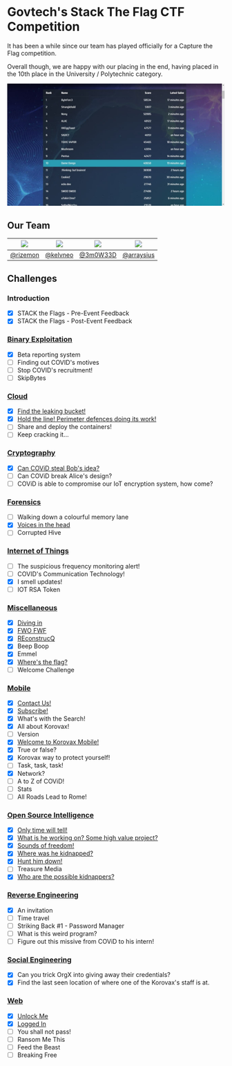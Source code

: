 # Govtech's Stack The Flag CTF Competition

It has been a while since our team has played officially for a Capture the Flag competition.

Overall though, we are happy with our placing in the end, having placed in the 10th place in the University / Polytechnic category.

![Scoreboard](images/scoreboard.jpg)

## Our Team

| [<img src="https://avatars2.githubusercontent.com/u/26685970?s=460&v=4=100x" width="200"/>](https://github.com/rizemon) | [<img src="https://avatars2.githubusercontent.com/u/2332196?s=460&v=4" width="200"/>](https://github.com/kelvneo) | [<img src="https://avatars2.githubusercontent.com/u/26686523?s=460&v=4" width="200"/>](https://github.com/3m0W33D) | [<img src="https://avatars0.githubusercontent.com/u/16810847?s=100&v=4" width="200"/>](https://github.com/arraysius)  |
| :-: | :-: | :-: | :-: |
| [@rizemon](https://github.com/rizemon) | [@kelvneo](https://github.com/kelvneo) | [@3m0W33D](https://github.com/3m0W33D) | [@arraysius](https://github.com/arraysius) |

## Challenges

### Introduction
- [x] STACK the Flags - Pre-Event Feedback
- [x] STACK the Flags - Post-Event Feedback

### [Binary Exploitation](be/)
- [x] Beta reporting system
- [ ] Finding out COVID's motives
- [ ] Stop COVID's recruitment!
- [ ] SkipBytes

### [Cloud](cloud/)
- [x] [Find the leaking bucket!](cloud/Find%20the%20leaking%20bucket!/)
- [x] [Hold the line! Perimeter defences doing its work!](cloud/Hold%20the%20line!%20Perimeter%20defences%20doing%20it's%20work!)
- [ ] Share and deploy the containers!
- [ ] Keep cracking it...

### [Cryptography](crypto/)
- [x] [Can COViD steal Bob's idea?](crypto/Can%20COViD%20steal%20Bob's%20idea/)
- [ ] Can COViD break Alice's design?
- [ ] COViD is able to compromise our IoT encryption system, how come?

### [Forensics](forensics/)
- [ ] Walking down a colourful memory lane
- [x] [Voices in the head](forensics/Voices%20in%20the%20head/)
- [ ] Corrupted Hive

### [Internet of Things](iot/)
- [ ] The suspicious frequency monitoring alert!
- [ ] COVID's Communication Technology!
- [x] I smell updates!
- [ ] IOT RSA Token

### [Miscellaneous](misc/)
- [x] [Diving in](misc/Diving%20in)
- [x] [FWO FWF](misc/FWO%20FWF/)
- [x] [REconstrucQ](misc/REconstrucQ/)
- [x] Beep Boop
- [x] Emmel
- [x] [Where's the flag?](misc/Where's%20the%20flag)
- [ ] Welcome Challenge 

### [Mobile](mobile/)
- [x] [Contact Us!](mobile/Contact%20Us!/)
- [x] [Subscribe!](mobile/Subscribe!/)
- [x] What's with the Search!
- [x] All about Korovax!  
- [ ] Version
- [x] [Welcome to Korovax Mobile!](mobile/Welcome%20to%20Korovax%20Mobile!)
- [x] True or false?
- [x] Korovax way to protect yourself!
- [ ] Task, task, task! 
- [x] Network?
- [ ] A to Z of COViD!
- [ ] Stats
- [ ] All Roads Lead to Rome!

### [Open Source Intelligence](osint/)
- [x] [Only time will tell!](osint/Only%20time%20will%20tell!)
- [x] [What is he working on? Some high value project?](osint/What%20is%20he%20working%20on%20Some%20high%20value%20project)
- [x] [Sounds of freedom!](osint/Sounds%20of%20freedom!)
- [x] [Where was he kidnapped?](osint/Where%20was%20he%20kidnapped)
- [x] [Hunt him down!](osint/Hunt%20him%20down!)
- [ ] Treasure Media
- [x] [Who are the possible kidnappers?](osint/Who%20are%20the%20possible%20kidnappers)

### [Reverse Engineering](re/)
- [x] An invitation
- [ ] Time travel
- [ ] Striking Back #1 - Password Manager
- [ ] What is this weird program?
- [ ] Figure out this missive from COViD to his intern!

### [Social Engineering](se/)
- [x] Can you trick OrgX into giving away their credentials?
- [x] Find the last seen location of where one of the Korovax's staff is at.

### [Web](web/)
- [x] [Unlock Me](web/Unlock%20Me/)
- [x] [Logged In](web/Logged%20In/)
- [ ] You shall not pass!
- [ ] Ransom Me This
- [ ] Feed the Beast
- [ ] Breaking Free
